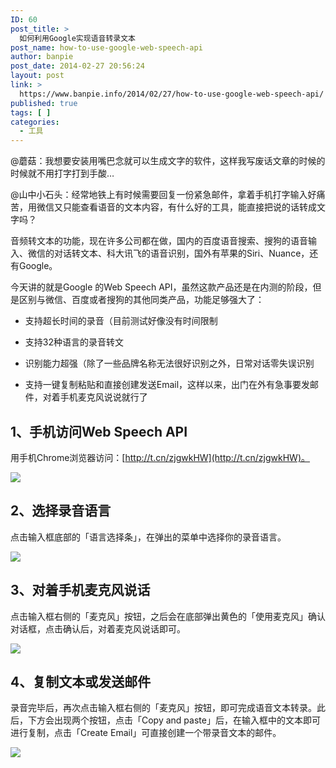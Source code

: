 ```yaml
---
ID: 60
post_title: >
  如何利用Google实现语音转录文本
post_name: how-to-use-google-web-speech-api
author: banpie
post_date: 2014-02-27 20:56:24
layout: post
link: >
  https://www.banpie.info/2014/02/27/how-to-use-google-web-speech-api/
published: true
tags: [ ]
categories:
  - 工具
---
```

@蘑菇：我想要安装用嘴巴念就可以生成文字的软件，这样我写废话文章的时候的时候就不用打字打到手酸…

@山中小石头：经常地铁上有时候需要回复一份紧急邮件，拿着手机打字输入好痛苦，用微信又只能查看语音的文本内容，有什么好的工具，能直接把说的话转成文字吗？

音频转文本的功能，现在许多公司都在做，国内的百度语音搜索、搜狗的语音输入、微信的对话转文本、科大讯飞的语音识别，国外有苹果的Siri、Nuance，还有Google。

今天讲的就是Google 的Web Speech API，虽然这款产品还是在内测的阶段，但是区别与微信、百度或者搜狗的其他同类产品，功能足够强大了：

*   支持超长时间的录音（目前测试好像没有时间限制

*   支持32种语言的录音转文

*   识别能力超强（除了一些品牌名称无法很好识别之外，日常对话零失误识别

*   支持一键复制粘贴和直接创建发送Email，这样以来，出门在外有急事要发邮件，对着手机麦克风说说就行了

## 1、手机访问Web Speech API

用手机Chrome浏览器访问：[http://t.cn/zjgwkHW](http://t.cn/zjgwkHW)。

![](http://mmbiz.qpic.cn/mmbiz/z3T1vlHdIX8v4NK1p6MkKZVOgtQKCgQAfb2HvOKeQNa0xaeElz5zwfoGb5SyXSibMjKmJqJjm9zyE5Cm6A4LNYg/0)

## 2、选择录音语言

点击输入框底部的「语言选择条」，在弹出的菜单中选择你的录音语言。

![](http://mmbiz.qpic.cn/mmbiz/z3T1vlHdIX8v4NK1p6MkKZVOgtQKCgQAQCGnTDrz6eT7nRzWqXofT9iaNSnBISWJR0JD1buAyAzKSmdddG3uj9A/0)

## 3、对着手机麦克风说话

点击输入框右侧的「麦克风」按钮，之后会在底部弹出黄色的「使用麦克风」确认对话框，点击确认后，对着麦克风说话即可。

![](http://mmbiz.qpic.cn/mmbiz/z3T1vlHdIX8v4NK1p6MkKZVOgtQKCgQAVhSDLSfbryL9kxYFNwp8remclicGricNGnrIgzBpgACgSfngEEY7PmicA/0)

## 4、复制文本或发送邮件

录音完毕后，再次点击输入框右侧的「麦克风」按钮，即可完成语音文本转录。此后，下方会出现两个按钮，点击「Copy and paste」后，在输入框中的文本即可进行复制，点击「Create Email」可直接创建一个带录音文本的邮件。

![](http://mmbiz.qpic.cn/mmbiz/z3T1vlHdIX8v4NK1p6MkKZVOgtQKCgQAe1mrmCPghAM5WWRP7SCTI6nPqpLCuQY7BJLIY9iaWTrwTVuCuZEuicFg/0)